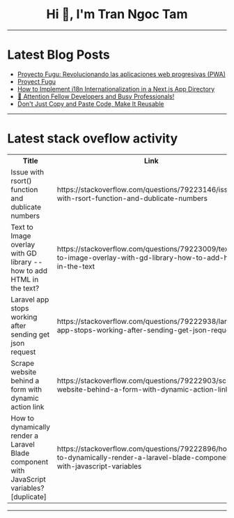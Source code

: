 <h1 align="center">Hi 👋, I'm Tran Ngoc Tam</h1>

---

# Latest Blog Posts 
<!-- BLOG-POST-LIST:START -->
- [Proyecto Fugu: Revolucionando las aplicaciones web progresivas &lpar;PWA&rpar;](https://dev.to/macaoblog/proyecto-fugu-revolucionando-las-aplicaciones-web-progresivas-pwa-3405)
- [Proyect Fugu](https://dev.to/turingsoracle/proyect-fugu-4e2j)
- [How to Implement i18n Internationalization in a Next.js App Directory](https://dev.to/tandk8600/how-to-implement-i18n-internationalization-in-a-nextjs-app-directory-4744)
- [🚀 Attention Fellow Developers and Busy Professionals!](https://dev.to/nyinyiz/attention-fellow-developers-and-busy-professionals-2985)
- [Don&#39;t Just Copy and Paste Code, Make It Reusable](https://dev.to/estotriramdani/dont-just-copy-and-paste-code-make-it-reusable-oag)
<!-- BLOG-POST-LIST:END -->

---

# Latest stack oveflow activity
<table>
  <tr><th>Title</th><th>Link</th></tr>
  <!-- STACKOVERFLOW:START --><tr><td>Issue with rsort&lpar;&rpar; function and dublicate numbers</td><td>https://stackoverflow.com/questions/79223146/issue-with-rsort-function-and-dublicate-numbers</td></tr><tr><td>Text to Image overlay with GD library -- how to add HTML in the text?</td><td>https://stackoverflow.com/questions/79223009/text-to-image-overlay-with-gd-library-how-to-add-html-in-the-text</td></tr><tr><td>Laravel app stops working after sending get json request</td><td>https://stackoverflow.com/questions/79222938/laravel-app-stops-working-after-sending-get-json-request</td></tr><tr><td>Scrape website behind a form with dynamic action link</td><td>https://stackoverflow.com/questions/79222903/scrape-website-behind-a-form-with-dynamic-action-link</td></tr><tr><td>How to dynamically render a Laravel Blade component with JavaScript variables? [duplicate]</td><td>https://stackoverflow.com/questions/79222896/how-to-dynamically-render-a-laravel-blade-component-with-javascript-variables</td></tr><!-- STACKOVERFLOW:END -->
</table>

---


